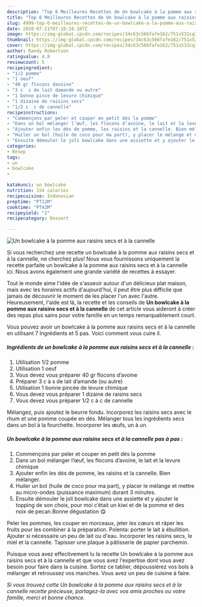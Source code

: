 ```yaml
---
description: "Top 6 Meilleures Recettes de Un bowlcake à la pomme aux raisins secs et à la cannelle"
title: "Top 6 Meilleures Recettes de Un bowlcake à la pomme aux raisins secs et à la cannelle"
slug: 4999-top-6-meilleures-recettes-de-un-bowlcake-a-la-pomme-aux-raisins-secs-et-a-la-cannelle
date: 2020-07-21T07:10:24.107Z
image: https://img-global.cpcdn.com/recipes/34c63c566fafe162/751x532cq70/un-bowlcake-a-la-pomme-aux-raisins-secs-et-a-la-cannelle-photo-principale-de-la-recette.jpg
thumbnail: https://img-global.cpcdn.com/recipes/34c63c566fafe162/751x532cq70/un-bowlcake-a-la-pomme-aux-raisins-secs-et-a-la-cannelle-photo-principale-de-la-recette.jpg
cover: https://img-global.cpcdn.com/recipes/34c63c566fafe162/751x532cq70/un-bowlcake-a-la-pomme-aux-raisins-secs-et-a-la-cannelle-photo-principale-de-la-recette.jpg
author: Randy Robertson
ratingvalue: 4.8
reviewcount: 5
recipeingredient:
- "1/2 pomme"
- "1 oeuf"
- "40 gr flocons davoine"
- "3 c  s de lait damande ou autre"
- "1 bonne pince de levure chimique"
- "1 dizaine de raisins secs"
- "1/2 c  c de cannelle"
recipeinstructions:
- "Commençons par peler et couper en petit dés la pomme"
- "Dans un bol mélanger l’œuf, les flocons d’avoine, le lait et la levure chimique"
- "Ajouter enfin les dés de pomme, les raisins et la cannelle. Bien mélanger."
- "Huiler un bol (huile de coco pour ma part), y placer le mélange et mettre au micro-ondes (puissance maximum) durant 3 minutes."
- "Ensuite démouler le joli bowlcake dans une assiette et y ajouter le topping de son choix, pour moi c’était un kiwi et de la pomme et des noix de pecan.Bonne dégustation 😋"
categories:
- Resep
tags:
- un
- bowlcake
- 

katakunci: un bowlcake  
nutrition: 154 calories
recipecuisine: Indonesian
preptime: "PT12M"
cooktime: "PT42M"
recipeyield: "2"
recipecategory: Dessert

---
```



![Un bowlcake à la pomme aux raisins secs et à la cannelle](https://img-global.cpcdn.com/recipes/34c63c566fafe162/751x532cq70/un-bowlcake-a-la-pomme-aux-raisins-secs-et-a-la-cannelle-photo-principale-de-la-recette.jpg)

Si vous recherchez une recette un bowlcake à la pomme aux raisins secs et à la cannelle, ne cherchez plus! Nous vous fournissons uniquement la recette parfaite un bowlcake à la pomme aux raisins secs et à la cannelle ici. Nous avons également une grande variété de recettes à essayer.

Tout le monde aime l'idée de s'asseoir autour d'un délicieux plat maison, mais avec les horaires actifs d'aujourd'hui, il peut être plus difficile que jamais de découvrir le moment de les placer l'un avec l'autre. Heureusement, l'aide est là, la recette et les conseils de <strong> Un bowlcake à la pomme aux raisins secs et à la cannelle </strong> de cet article vous aideront à créer des repas plus sains pour votre famille en un temps remarquablement court.

<!--inarticleads1-->

Vous pouvez avoir un bowlcake à la pomme aux raisins secs et à la cannelle en utilisant 7 Ingrédients et 5 pas. Voici comment vous cuire il.

##### Ingrédients de un bowlcake à la pomme aux raisins secs et à la cannelle :

1. Utilisation 1/2 pomme
1. Utilisation 1 oeuf
1. Vous devez vous préparer 40 gr flocons d’avoine
1. Préparer 3 c à s de lait d’amande (ou autre)
1. Utilisation 1 bonne pincée de levure chimique
1. Vous devez vous préparer 1 dizaine de raisins secs
1. Vous devez vous préparer 1/2 c à c de cannelle


Mélangez, puis ajoutez le beurre fondu. Incorporez les raisins secs avec le rhum et une pomme coupée en dés. Mélanger tous les ingrédients secs dans un bol à la fourchette. Incorporer les œufs, un à un. 

<!--inarticleads2-->

##### Un bowlcake à la pomme aux raisins secs et à la cannelle pas à pas :

1. Commençons par peler et couper en petit dés la pomme
1. Dans un bol mélanger l’œuf, les flocons d’avoine, le lait et la levure chimique
1. Ajouter enfin les dés de pomme, les raisins et la cannelle. Bien mélanger.
1. Huiler un bol (huile de coco pour ma part), y placer le mélange et mettre au micro-ondes (puissance maximum) durant 3 minutes.
1. Ensuite démouler le joli bowlcake dans une assiette et y ajouter le topping de son choix, pour moi c’était un kiwi et de la pomme et des noix de pecan.Bonne dégustation 😋


Peler les pommes, les couper en morceaux, jeter les cœurs et râper les fruits pour les combiner à la préparation. Polenta: porter le lait à ébullition. Ajouter si nécessaire un peu de lait ou d&#39;eau. Incorporer les raisins secs, le miel et la cannelle. Tapisser une plaque à pâtisserie de papier parchemin. 

<!--inarticleads1-->

<p>
Puisque vous avez effectivement lu la recette Un bowlcake à la pomme aux raisins secs et à la cannelle et que vous avez l'expertise dont vous avez besoin pour faire dans la cuisine. Sortez ce tablier, dépoussiérez vos bols à mélanger et retroussez vos manches. Vous avez un peu de cuisine à faire.
</p>

<p>
<i>Si vous trouvez cette Un bowlcake à la pomme aux raisins secs et à la cannelle recette précieuse, partagez-la avec vos amis proches ou votre famille, merci et bonne chance.</i>
</p>
